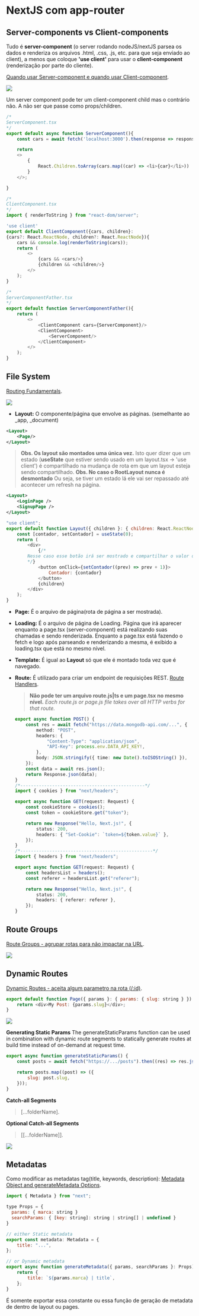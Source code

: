 # NextJS com app-router

## Server-components vs Client-components

Tudo é **server-component** (o server rodando nodeJS/nextJS parsea os dados e renderiza os arquivos .html, .css, .js, etc. para que seja enviado ao client), a menos que coloque **'use client'** para usar o **client-component** (renderização por parte do cliente).

[Quando usar Server-component e quando usar Client-component](https://nextjs.org/docs/app/building-your-application/rendering/composition-patterns).

![](./public/images/server-or-client-component.png)

Um server component pode ter um client-component child mas o contrário não. A não ser que passe como props/children.

```javascript
/*
ServerComponent.tsx
*/
export default async function ServerComponent(){
    const cars = await fetch('localhost:3000').then(response => response.json());

    return
    <>
        {
            React.Children.toArray(cars.map((car) => <li>{car}</li>))
        }
    </>;

}

/*
ClientComponent.tsx
*/
import { renderToString } from "react-dom/server";

'use client'
export default ClientComponent({cars, children}:
{cars?: React.ReactNode, children?: React.ReactNode}){
    cars && console.log(renderToString(cars));
    return (
        <>
            {cars && <cars/>}
            {children && <children/>}
        </>
    );
}

/*
ServerComponentFather.tsx
*/
export default function ServerComponentFather(){
    return (
		<>
			<ClientComponent cars={ServerComponent}/>
			<ClientComponent>
				<ServerComponent/>
			</ClientComponent>
		</>
    );
}
```

## File System

[Routing Fundamentals](https://nextjs.org/docs/app/building-your-application/routing).

![](./public/images/routing.png)

-   **Layout:**
    O componente/página que envolve as páginas. (semelhante ao \_app, \_document)

```xml
<Layout>
    <Page/>
</Layout>
```

> **Obs. Os layout são montados uma única vez.**
> Isto quer dizer que um estado (**useState** que estiver sendo usado em um layout.tsx -> 'use client') é compartilhado na mudança de rota em que um layout esteja sendo compartilhado.
> **Obs. No caso o RootLayout nunca é desmontado**
> Ou seja, se tiver um estado lá ele vai ser repassado até acontecer um refresh na página.

```xml
<Layout>
	<LoginPage />
	<SignupPage />
</Layout>
```

```javascript
"use client";
export default function Layout({ children }: { children: React.ReactNode }) {
	const [contador, setContador] = useState(0);
	return (
		<div>
			{/*
		Nesse caso esse botão irá ser mostrado e compartilhar o valor do estado tanto na rota de login, quanto de signup
		*/}
			<button onClick={setContador((prev) => prev + 1)}>
				Contador: {contador}
			</button>
			{children}
		</div>
	);
}
```

-   **Page:**
    É o arquivo de página(rota de página a ser mostrada).

-   **Loading:**
    É o arquivo de página de Loading. Página que irá aparecer enquanto a page.tsx (server-component) está realizando suas chamadas e sendo renderizada.
    Enquanto a page.tsx está fazendo o fetch e logo após parseando e renderizando a mesma, é exibido a loading.tsx que está no mesmo nível.

-   **Template:**
    É igual ao **Layout** só que ele é montado toda vez que é navegado.

-   **Route:**
    É utilizado para criar um endpoint de requisições REST.
    [Route Handlers](https://nextjs.org/docs/app/building-your-application/routing/route-handlers#supported-http-methods).

    > **Não pode ter um arquivo route.js|ts e um page.tsx no mesmo nível.**
    > _Each route.js or page.js file takes over all HTTP verbs for that route._

    ```typescript
    export async function POST() {
    	const res = await fetch("https://data.mongodb-api.com/...", {
    		method: "POST",
    		headers: {
    			"Content-Type": "application/json",
    			"API-Key": process.env.DATA_API_KEY!,
    		},
    		body: JSON.stringify({ time: new Date().toISOString() }),
    	});
    	const data = await res.json();
    	return Response.json(data);
    }
    /*-----------------------------------------------*/
    import { cookies } from "next/headers";

    export async function GET(request: Request) {
    	const cookieStore = cookies();
    	const token = cookieStore.get("token");

    	return new Response("Hello, Next.js!", {
    		status: 200,
    		headers: { "Set-Cookie": `token=${token.value}` },
    	});
    }
    /*--------------------------------------------------*/
    import { headers } from "next/headers";

    export async function GET(request: Request) {
    	const headersList = headers();
    	const referer = headersList.get("referer");

    	return new Response("Hello, Next.js!", {
    		status: 200,
    		headers: { referer: referer },
    	});
    }
    ```

## Route Groups

[Route Groups - agrupar rotas para não impactar na URL](https://nextjs.org/docs/app/building-your-application/routing/route-groups).

![](./public/images/route-groups.png)

## Dynamic Routes

[Dynamic Routes - aceita algum parametro na rota (/:id)](https://nextjs.org/docs/app/building-your-application/routing/dynamic-routes).

```javascript
export default function Page({ params }: { params: { slug: string } }) {
	return <div>My Post: {params.slug}</div>;
}
```

![](./public/images/dynamic-routes.png)

**Generating Static Params**
The generateStaticParams function can be used in combination with dynamic route segments to statically generate routes at build time instead of on-demand at request time.

```javascript
export async function generateStaticParams() {
	const posts = await fetch("https://.../posts").then((res) => res.json());

	return posts.map((post) => ({
		slug: post.slug,
	}));
}
```

**Catch-all Segments**

> [...folderName].

**Optional Catch-all Segments**

> \[[...folderName]].

![](./public/images/dynamic-routes-optional-catch.png)

## Metadatas

Como modificar as metadatas tag(title, keywords, description):
[Metadata Object and generateMetadata Options](https://nextjs.org/docs/app/api-reference/functions/generate-metadata).

```javascript
import { Metadata } from "next";

type Props = {
  params: { marca: string }
  searchParams: { [key: string]: string | string[] | undefined }
}

// either Static metadata
export const metadata: Metadata = {
	title: "...",
};

// or Dynamic metadata
export async function generateMetadata({ params, searchParams }: Props) {
	return {
		title: `${params.marca} | title`,
	};
}
```

É somente exportar essa constante ou essa função de geração de metadata de dentro de layout ou pages.
